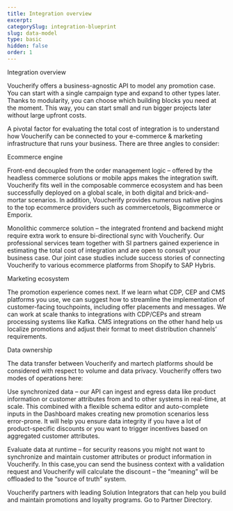 ```yaml
---
title: Integration overview
excerpt:
categorySlug: integration-blueprint
slug: data-model
type: basic
hidden: false
order: 1
---
```


Integration overview


Voucherify offers a business-agnostic API to model any promotion case. You can start with a single campaign type and expand to other types later. Thanks to modularity, you can choose which building blocks you need at the moment. This way, you can start small and run bigger projects later without large upfront costs.

A pivotal factor for evaluating the total cost of integration is to understand how Voucherify can be connected to your e-commerce & marketing infrastructure that runs your business. There are three angles to consider: 



Ecommerce engine


Front-end decoupled from the order management logic – offered by the headless commerce solutions or mobile apps makes the integration swift. Voucherify fits well in the composable commerce ecosystem and has been successfully deployed on a global scale, in both digital and brick-and-mortar scenarios. In addition, Voucherify provides numerous native plugins to the top ecommerce providers such as commercetools, Bigcommerce or Emporix.


Monolithic commerce solution – the integrated frontend and backend might require extra work to ensure bi-directional sync with Voucherify. Our professional services team together with SI partners gained experience in estimating the total cost of integration and are open to consult your business case. Our joint case studies include success stories of connecting Voucherify to various ecommerce platforms from Shopify to SAP Hybris.

Marketing ecosystem


The promotion experience comes next. If we learn what CDP, CEP and CMS platforms you use, we can suggest how to streamline the implementation of customer-facing touchpoints, including offer placements and messages. We can work at scale thanks to integrations with CDP/CEPs and stream processing systems like Kafka. CMS integrations on the other hand help us localize promotions and adjust their format to meet distribution channels’ requirements.

Data ownership


The data transfer between Voucherify and martech platforms should be considered with respect to volume and data privacy. Voucherify offers two modes of operations here:

Use synchronized data – our API can ingest and egress data like product information or customer attributes from and to other systems in real-time, at scale. This combined with a flexible schema editor and auto-complete inputs in the Dashboard makes creating new promotion scenarios less error-prone. It will help you ensure data integrity if you have a lot of product-specific discounts or you want to trigger incentives based on aggregated customer attributes.

Evaluate data at runtime – for security reasons you might not want to synchronize and maintain customer attributes or product information in Voucherify. In this case,you can send the business context with a validation request and Voucherify will calculate the discount – the “meaning” will be offloaded to the “source of truth” system.




Voucherify partners with leading Solution
Integrators that can help you build and 
maintain promotions and loyalty programs.
Go to Partner Directory.